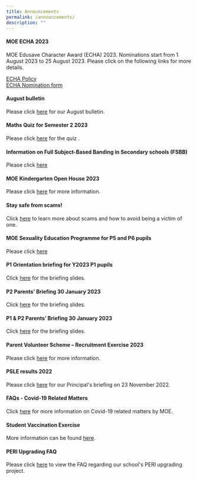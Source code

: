 ```yaml
---
title: Announcements
permalink: /announcements/
description: ""
---
```

#### **MOE ECHA 2023**

MOE Edusave Character Award (ECHA) 2023. Nominations start from 1 August 2023 to 25 August 2023. Please click on the following links for more details.

[ECHA Policy](/files/2023_echa_gsps%20policy.pdf)
<br>
[ECHA Nomination form](/files/echa_n1_nomination%20form_%20staff%20parents%20coaches_2023.pdf)

#### **August bulletin**

Please click&nbsp;[here](/files/gsps%20august%20bulletin%202023.pdf) for our August bulletin.

#### **Maths Quiz for Semester 2 2023**
Please click [here](https://forms.gle/9oGsnWvw1T2KJrFy6) for the quiz .




#### **Information on Full Subject-Based Banding in Secondary schools (FSBB)**

Please click [here](/files/psle%20fsbb%20microsite%20and%20other%20resources.pdf)

#### **MOE Kindergarten Open House 2023**

Please click&nbsp;[here](/moe-kindergarten-at-gongshang/whats-happening/)&nbsp;for more information.

#### **Stay safe from scams!**

Click&nbsp;[here](https://www.scamalert.sg/)&nbsp;to learn more about scams and how to avoid being a victim of one.

#### **MOE Sexuality Education Programme for P5 and P6 pupils**

Please click&nbsp;[here](https://www.gongshangpri.moe.edu.sg/our-gsps-experience/cce/programmes/sex-edu/)


#### **P1 Orientation briefing for Y2023 P1 pupils**

Click&nbsp;[here](https://file.for.edu.sg/flb225.pdf)&nbsp;for the briefing slides.

#### **P2 Parents’ Briefing 30 January 2023**

Click [here](https://file.for.edu.sg/ruq4ky.pdf) for the briefing slides.

#### **P1 &amp; P2 Parents’ Briefing 30 January 2023**

Click&nbsp;[here](https://file.for.edu.sg/vxaxbt.pdf)&nbsp;for the briefing slides.

#### **Parent Volunteer Scheme – Recruitment Exercise 2023**

Please click&nbsp;[here](https://www.gongshangpri.moe.edu.sg/useful-links/for-parents/parent-volunteer-scheme-recruitment-exercise/)&nbsp;for more information.

#### **PSLE results 2022**

Please click&nbsp;[here](/files/PSLE%20Results%202022_Principals%20Slides.pdf)&nbsp;for our Principal's briefing on 23 November 2022.

#### **FAQs - Covid-19 Related Matters**

Click&nbsp;[here](https://www.moe.gov.sg/faqs-covid-19-infection)&nbsp;for more information on Covid-19 related matters by MOE.

#### **Student Vaccination Exercise**

More information can be found&nbsp;[here](/useful-links/for-parents/covid-19).

#### **PERI Upgrading FAQ**

Please click&nbsp;[here](/files/GSPS%20PERI%20Upgrading%20FAQ%20(dated%2013%20March%202020).pdf) to view the FAQ&nbsp;regarding our school's PERI upgrading project.